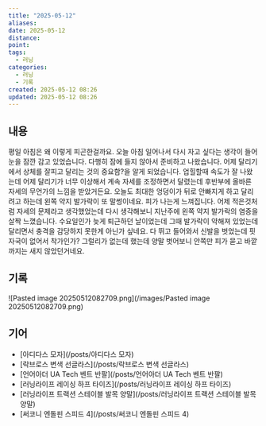 ```yaml
---
title: "2025-05-12"
aliases:
date: 2025-05-12
distance:
point:
tags:
  - 러닝
categories:
  - 러닝
  - 기록
created: 2025-05-12 08:26
updated: 2025-05-12 08:26
---
```


## 내용
평일 아침은 왜 이렇게 피곤한걸까요. 오늘 아침 일어나서 다시 자고 싶다는 생각이 들어 눈을 잠깐 감고 있었습니다. 다행히 잠에 들지 않아서 준비하고 나왔습니다. 
어제 달리기에서 상체를 잘피고 달리는 것의 중요함?을 알게 되었습니다. 업힐할때 속도가 잘 나왔는데 어제 달리기가 너무 이상해서 계속 자세를 조정하면서 달렸는데 후반부에 올바른 자세의 무언가의 느낌을 받았거든요. 오늘도 최대한 엉덩이가 뒤로 안빠지게 하고 달리려고 하는데 왼쪽 약지 발가락이 또 말썽이네요. 피가 나는게 느껴집니다. 어제 적은것처럼 자세의 문제라고 생각했었는데 다시 생각해보니 지난주에 왼쪽 약지 발가락의 염증을 살짝 느꼈습니다. 수요일인가 늦게 퇴근하던 날이었는데 그때 발가락이 약해져 있었는데 달리면서 충격을 감당하지 못한게 아닌가 싶네요.
다 뛰고 들어와서 신발을 벗었는데 핏자국이 없어서 착가인가? 그럴리가 없는데 했는데 양말 벗어보니 안쪽만 피가 묻고 바깥까지는 새지 않았던거네요.


## 기록
![Pasted image 20250512082709.png](/images/Pasted image 20250512082709.png)

## 기어
- [아디다스 모자](/posts/아디다스 모자)
- [락브로스 변색 선글라스](/posts/락브로스 변색 선글라스)
- [언어아더 UA Tech 벤트 반팔](/posts/언어아더 UA Tech 벤트 반팔)
- [러닝라이프 레이싱 하프 타이즈](/posts/러닝라이프 레이싱 하프 타이즈)
- [러닝라이프 트랙션 스테이블 발목 양말](/posts/러닝라이프 트랙션 스테이블 발목 양말)
- [써코니 엔돌핀 스피드 4](/posts/써코니 엔돌핀 스피드 4)
